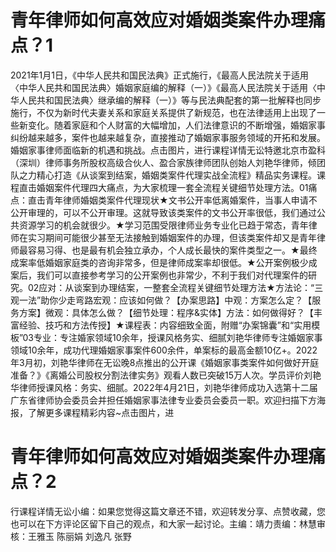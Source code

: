 # 青年律师如何高效应对婚姻类案件办理痛点？1

2021年1月1日，《中华人民共和国民法典》正式施行，《最高人民法院关于适用〈中华人民共和国民法典〉婚姻家庭编的解释（一）》《最高人民法院关于适用〈中华人民共和国民法典〉继承编的解释（一）》等与民法典配套的第一批解释也同步施行，不仅为新时代夫妻关系和家庭关系提供了新规范，也在法律适用上出现了一些新变化。随着家庭和个人财富的大幅增加，人们法律意识的不断增强，婚姻家事纠纷越来越多，案件也越来越复杂，直接推动了婚姻家事服务领域的开拓和发展。婚姻家事律师面临新的机遇和挑战。点击图片，进行课程详情无讼特邀北京市盈科（深圳）律师事务所股权高级合伙人、盈合家族律师团队创始人刘艳华律师，倾团队之力精心打造《从谈案到结案，婚姻类案件代理实战全流程》精品实务课程。课程直击婚姻案件代理四大痛点，为大家梳理一套全流程关键细节处理方法。01痛点：直击青年律师婚姻类案件代理现状★文书公开率低离婚案件，当事人申请不公开审理的，可以不公开审理。这就导致该类案件的文书公开率很低，我们通过公共资源学习的机会就很少。★学习范围受限律师业务专业化已趋于常态，青年律师在实习期间可能很少甚至无法接触到婚姻案件的办理，但该类案件却又是青年律师最容易习得、也是最有机会独立承办，个人成长最快的案件类型之一。★最终成案率低婚姻家庭类的咨询非常多，但是律师成案率却很低。★公开案例极少成案后，我们可以直接参考学习的公开案例也非常少，不利于我们对代理案件的研究。02应对：从谈案到办理结案，一整套全流程关键细节处理方法★方法论：“三观一法”助你少走弯路宏观：应该如何做？【办案思路】中观：方案怎么定？【服务方案】微观：具体怎么做？【细节处理：程序&实体】方法：如何做得好？【丰富经验、技巧和方法传授】★课程表：内容细致全面，附赠“办案锦囊”和“实用模板”03专业：专注婚家领域10余年，授课风格务实、细腻刘艳华律师专注婚姻家事领域10余年，成功代理婚姻家事案件600余件，单案标的最高金额10亿+。2022年3月初，刘艳华律师在无讼晚8点推出的公开课《婚姻家事类案件如何做好开庭准备？》《离婚公司股权分割法律实务》观看人数已突破15万人次。学员评价刘艳华律师授课风格：务实、细腻。2022年4月21日，刘艳华律师成功入选第十二届广东省律师协会委员会并担任婚姻家事法律专业委员会委员一职。欢迎扫描下方海报，了解更多课程精彩内容~点击图片，进

# 青年律师如何高效应对婚姻类案件办理痛点？2

行课程详情无讼小编：如果您觉得这篇文章还不错，欢迎转发分享、点赞收藏，您也可以在下方评论区留下自己的观点，和大家一起讨论。主编：靖力责编：林慧审核：王雅玉 陈丽娟 刘逸凡 张野

